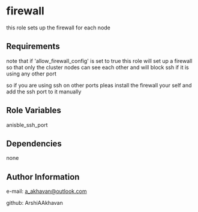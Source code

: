 firewall
=========

this role sets up the firewall for each node

Requirements
------------

note that if 'allow_firewall_config' is set to true this role will set up a firewall so that only the cluster nodes can see each other and will block ssh if it is using any other port

so if you are using ssh on other ports pleas install the firewall your self and add the ssh port to it manually

Role Variables
--------------

anisble_ssh_port

Dependencies
------------

none

Author Information
------------------

e-mail: a_akhavan@outlook.com

github: ArshiAAkhavan

